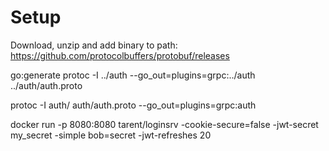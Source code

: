 # Setup

Download, unzip and add binary to path:
https://github.com/protocolbuffers/protobuf/releases

go:generate protoc -I ../auth --go_out=plugins=grpc:../auth ../auth/auth.proto


protoc -I auth/ auth/auth.proto --go_out=plugins=grpc:auth


docker run -p 8080:8080 tarent/loginsrv -cookie-secure=false -jwt-secret my_secret -simple bob=secret -jwt-refreshes 20
